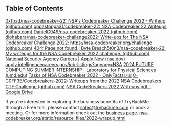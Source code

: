 ## Table of Contents


[0xfbad/nsa-codebreaker-22: NSA's Codebreaker Challenge 2022 - Writeup (github.com)](https://github.com/0xfbad/nsa-codebreaker-22)
[oppastoppa31/codebreaker-22: NSA Codebreaker 22 Writeups (github.com)](https://github.com/oppastoppa31/codebreaker-22)
[DanielC949/nsa-codebreaker-2022 (github.com)](https://github.com/DanielC949/nsa-codebreaker-2022)
[diohabara/nsa-codebreaker-challenge2022: Write-ups for The NSA Codebreaker Challenge 2022: https://nsa-codebreaker.org/challenge (github.com)](https://github.com/diohabara/nsa-codebreaker-challenge2022)
[404: Page not found | Byte Breach](https://bytebreach.com/nsa-codebreaker-challenge-2022-writeup/)[5t0n3/nsa-codebreaker-22: My writeups for the NSA Codebreaker 2022 challenge. (github.com)](https://github.com/5t0n3/nsa-codebreaker-22)
[National Security Agency Careers | Apply Now (nsa.gov)](https://www.nsa.gov/careers/)
[apply.intelligencecareers.gov/job-listings?agency=NSA](https://apply.intelligencecareers.gov/job-listings?agency=NSA)
[2024 FUTURE COMPUTING SUMMER INTERNSHIP | Laboratory for Physical Sciences (umd.edu)](https://www.lps.umd.edu/2024-future-computing-summer-internship/)
[Tasks of NSA Codebreaker 2022 - OnlyFacts🇺🇸](https://onlyfacts.us/nsa%20codebreaker%20challenge/tasks-codebreaker-2022/)
[0-C0FF3E/Codebreakers-2022: Writeups from the 2022 NSA Codebreakers CTF Challenge (github.com)](https://github.com/0-C0FF3E/Codebreakers-2022)
[NSA CodeBreakers 2022 Writeups.pdf - Google Drive](https://drive.google.com/file/d/1kUeZh53ifcpXHUvIZ6ecYYR7pp9G6L0E/view)

If you're interested in exploring the business benefits of TryHackMe through a Free trial, please contact [sales@tryhackme.com](mailto:sales@tryhackme.com) or book a meeting. Or for more information check out the [business page](https://tryhackme.com/business).
[nsa-codebreaker.org/static/resource_files/2022-wrapup.html](https://nsa-codebreaker.org/static/resource_files/2022-wrapup.html)